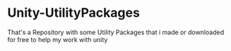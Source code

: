 # Unity-UtilityPackages
That's a Repository with some Utility Packages that i made or downloaded for free to help my work with unity
